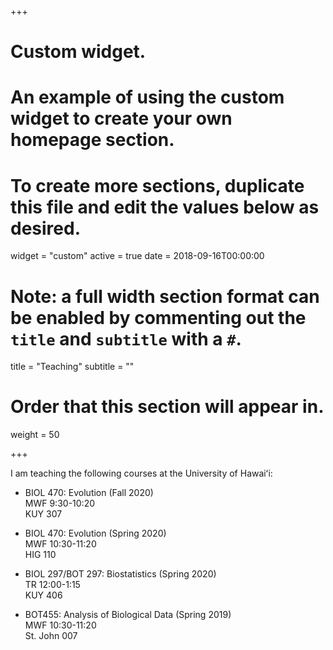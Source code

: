 +++
# Custom widget.
# An example of using the custom widget to create your own homepage section.
# To create more sections, duplicate this file and edit the values below as desired.
widget = "custom"
active = true
date = 2018-09-16T00:00:00

# Note: a full width section format can be enabled by commenting out the `title` and `subtitle` with a `#`.
title = "Teaching"
subtitle = ""

# Order that this section will appear in.
weight = 50

+++

I am teaching the following courses at the University of Hawaiʻi:

- BIOL 470: Evolution (Fall 2020) \
  MWF 9:30-10:20 \
  KUY 307

- BIOL 470: Evolution (Spring 2020) \
  MWF 10:30-11:20 \
  HIG 110

- BIOL 297/BOT 297: Biostatistics (Spring 2020) \
  TR 12:00-1:15 \
  KUY 406

- BOT455: Analysis of Biological Data (Spring 2019) \
  MWF 10:30-11:20 \
  St. John 007
